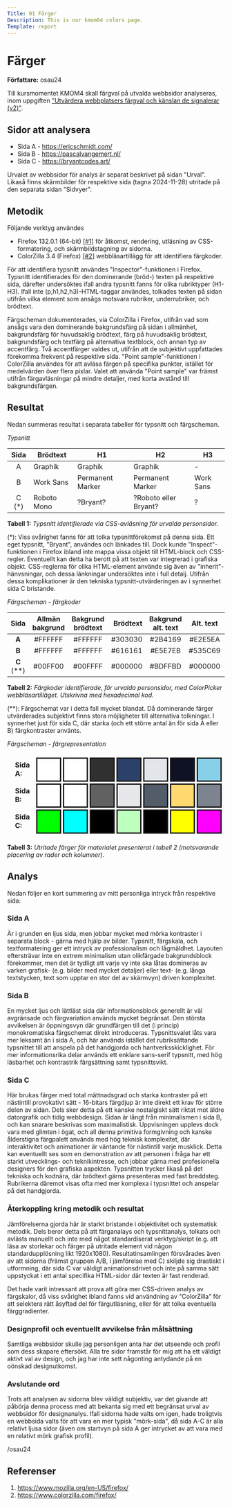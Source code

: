 ```yaml
---
Title: 01 Färger
Description: This is our kmom04 colors page.
Template: report
---
```


# Färger

**Författare:** osau24

Till kursmomentet KMOM4 skall färgval på utvalda webbsidor analyseras, inom uppgiften ["Utvärdera webbplatsers färgval och känslan de signalerar (v2)"](https://dbwebb.se/uppgift/utvardera-webbplatsers-fargval-och-kanslan-de-signalerar-v2). 

## Sidor att analysera

- Sida A - https://ericschmidt.com/
- Sida B - https://pascalvangemert.nl/
- Sida C - https://bryantcodes.art/

Urvalet av webbsidor för analys är separat beskrivet på sidan "Urval". Likaså finns skärmbilder för respektive sida (tagna 2024-11-28) utritade på den separata sidan "Sidvyer". 

## Metodik

Följande verktyg användes

- Firefox 132.0.1 (64-bit) [[#1]][1] för åtkomst, rendering, utläsning av CSS-formatering, och skärmbildstagning av sidorna.
- ColorZilla 3.4 (Firefox) [[#2]][2] webbläsartillägg för att identifiera färgkoder.

För att identifiera typsnitt användes "Inspector"-funktionen i Firefox. Typsnitt identifierades för den dominerande (bröd-) texten på respektive sida, därefter undersöktes ifall andra typsnitt fanns för olika rubriktyper (H1-H3). Ifall inte (p,h1,h2,h3)-HTML-taggar användes, tolkades texten på sidan utifrån vilka element som ansågs motsvara rubriker, underrubriker, och brödtext.

Färgscheman dokumenterades, via ColorZilla i Firefox, utifrån vad som ansågs vara den dominerande bakgrundsfärg på sidan i allmänhet, bakgrundsfärg för huvudsaklig brödtext, färg på huvudsaklig brödtext, bakgrundsfärg och textfärg på alternativa textblock, och annan typ av accentfärg. Två accentfärger valdes ut, utifrån att de subjektivt uppfattades förekomma frekvent på respektive sida. "Point sample"-funktionen i ColorZilla användes för att avläsa färgen på specifika punkter, istället för medelvärden över flera pixlar. Valet att använda "Point sample" var främst utifrån färgavläsningar på mindre detaljer, med korta avstånd till bakgrundsfärgen.

## Resultat

Nedan summeras resultat i separata tabeller för typsnitt och färgscheman.

*Typsnitt*

| Sida  | Brödtext    | H1               | H2                    | H3        |
| :---: | ----------- | ---------------- | --------------------- | --------- | 
| A     | Graphik     | Graphik          | Graphik               | -         |
| B     | Work Sans   | Permanent Marker | Permanent Marker      | Work Sans |
| C (*) | Roboto Mono | ?Bryant?         | ?Roboto eller Bryant? | ?         |

**Tabell 1:** *Typsnitt identifierade via CSS-avläsning för urvalda personsidor.*

(*): Viss svårighet fanns för att tolka typsnittförekomst på denna sida. Ett eget typsnitt, "Bryant", användes och länkades till. Dock kunde "Inspect"-funktionen i Firefox ibland inte mappa vissa objekt till HTML-block och CSS-regler. Eventuellt kan detta ha berott på att texten var integrerad i grafiska objekt. CSS-reglerna för olika HTML-element använde sig även av "inherit"-hänvsningar, och dessa länkningar undersöktes inte i full detalj. Utifrån dessa komplikationer är den tekniska typsnitt-utvärderingen av i synnerhet sida C bristande.

*Färgscheman - färgkoder*

| Sida       | Allmän bakgrund | Bakgrund brödtext | Brödtext | Bakgrund alt. text | Alt. text | Accent 1 | Accent 2 |
| :--------: | :-------------: | :---------------: |--------: | :----------------: | :-------: | :------: | :------: | 
| **A**      | #FFFFFF         | #FFFFFF           | #303030  | #2B4169            | #E2E5EA   | #0F1224  | #88D0E8  |
| **B**      | #FFFFFF         | #FFFFFF           | #616161  | #E5E7EB            | #535C69   | #FED96F  | #7D838F  |
| **C** (**) | #00FF00         | #00FFFF           | #000000  | #BDFFBD            | #000000   | #FFFF00  | #FF00FF  |

**Tabell 2:** *Färgkoder identifierade, för urvalda personsidor, med ColorPicker webbläsartilläget. Utskrivna med hexadecimal kod.*

(**): Färgschemat var i detta fall mycket blandat. Då dominerande färger utvärderades subjektivt finns stora möjligheter till alternativa tolkningar. I synnerhet just för sida C, där starka (och ett större antal än för sida A eller B) färgkontraster använts.

*Färgscheman - färgrepresentation*

<table style="border-spacing: 10px; border-collapse: separate">
<tr>
<td> <b>Sida A:</b> 
<td style="height: 50px; width: 50px; background-color: #FFFFFF; outline-style: solid">
<td style="height: 50px; width: 50px; background-color: #FFFFFF; outline-style: solid">
<td style="height: 50px; width: 50px; background-color: #303030; outline-style: solid">
<td style="height: 50px; width: 50px; background-color: #2B4169; outline-style: solid">
<td style="height: 50px; width: 50px; background-color: #E2E5EA; outline-style: solid">
<td style="height: 50px; width: 50px; background-color: #0F1224; outline-style: solid">
<td style="height: 50px; width: 50px; background-color: #88D0E8; outline-style: solid">
</tr>
<tr>
<td> <b>Sida B:</b> 
<td style="height: 50px; width: 50px; background-color: #FFFFFF; outline-style: solid">
<td style="height: 50px; width: 50px; background-color: #FFFFFF; outline-style: solid">
<td style="height: 50px; width: 50px; background-color: #616161; outline-style: solid">
<td style="height: 50px; width: 50px; background-color: #E5E7EB; outline-style: solid">
<td style="height: 50px; width: 50px; background-color: #535C69; outline-style: solid">
<td style="height: 50px; width: 50px; background-color: #FED96F; outline-style: solid">
<td style="height: 50px; width: 50px; background-color: #7D838F; outline-style: solid">
</tr>
<tr>
<td> <b>Sida C:</b> 
<td style="height: 50px; width: 50px; background-color: #00FF00; outline-style: solid">
<td style="height: 50px; width: 50px; background-color: #00FFFF; outline-style: solid">
<td style="height: 50px; width: 50px; background-color: #000000; outline-style: solid">
<td style="height: 50px; width: 50px; background-color: #BDFFBD; outline-style: solid">
<td style="height: 50px; width: 50px; background-color: #000000; outline-style: solid">
<td style="height: 50px; width: 50px; background-color: #FFFF00; outline-style: solid">
<td style="height: 50px; width: 50px; background-color: #FF00FF; outline-style: solid">
</tr>
</table>

**Tabell 3:** *Utritade färger för materialet presenterat i tabell 2 (motsvarande placering av rader och kolumner).*

## Analys

Nedan följer en kort summering av mitt personliga intryck från respektive sida:

### Sida A

Är i grunden en ljus sida, men jobbar mycket med mörka kontraster i separata block - gärna med hjälp av bilder. Typsnitt, färgskala, och textformatering ger ett intryck av professionalism och lågmäldhet. Layouten eftersträvar inte en extrem minimalism utan olikfärgade bakgrundsblock förekommer, men det är tydligt att varje vy inte ska låtas domineras av varken grafisk- (e.g. bilder med mycket detaljer) eller text- (e.g. långa textstycken, text som upptar en stor del av skärmvyn) driven komplexitet.

### Sida B

En mycket ljus och lättläst sida där informationsblock generellt är väl avgränsade och färgvariation används mycket begränsat. Den största avvikelsen är öppningsvyn där grundfärgen till det (i princip) monokromatiska färgschemat direkt introduceras. Typsnittsvalet låts vara mer leksamt än i sida A, och här används istället det rubriksättande typsnittet till att anspela på det handgjorda och hantverksskicklighet. För mer informationsrika delar används ett enklare sans-serif typsnitt, med hög läsbarhet och kontrastrik färgsättning samt typsnittsvikt.

### Sida C

Här brukas färger med total mättnadsgrad och starka kontraster på ett nästintill provokativt sätt - 16-bitars färgdjup är inte direkt ett krav för större delen av sidan. Dels sker detta på ett kanske nostalgiskt sätt riktat mot äldre datorgrafik och tidig webbdesign. Sidan är långt från minimalismen i sida B, och kan snarare beskrivas som maximalistisk. Uppvisningen upplevs dock vara med glimten i ögat, och all denna primitiva formgivning och kanske ålderstigna färgpalett används med hög teknisk komplexitet, där interaktivitet och animationer är väntande för nästintill varje musklick. Detta kan eventuellt ses som en demonstration av att personen i fråga har ett starkt utvecklings- och teknikintresse, och jobbar gärna med profesionella designers för den grafiska aspekten. Typsnitten trycker likaså på det tekniska och kodnära, där brödtext gärna presenteras med fast breddsteg. Rubrikerna däremot visas ofta med mer komplexa i typsnittet och anspelar på det handgjorda.

### Återkoppling kring metodik och resultat

Jämförelserna gjorda här är starkt bristande i objektivitet och systematisk metodik. Dels beror detta på att färganalays och typsnittanalys, tolkats och avlästs manuellt och inte med något standardiserat verktyg/skript (e.g. att läsa av storlekar och färger på utritade element vid någon standardupplösning likt 1920x1080). Resultatinsamlingen försvårades även av att sidorna (främst gruppen A/B, i jämförelse med C) skiljde sig drastiskt i utformning, där sida C var väldigt animationsdrivet och inte på samma sätt uppstyckat i ett antal specifika HTML-sidor där texten är fast renderad.

Det hade varit intressant att prova att göra mer CSS-driven analys av färgskalor, då viss svårighet ibland fanns vid användning av "ColorZilla" för att selektera rätt åsyftad del för färgutläsning, eller för att tolka eventuella färggradienter. 

### Designprofil och eventuellt avvikelse från målsättning

Samtliga webbsidor skulle jag personligen anta har det utseende och profil som dess skapare eftersökt. Alla tre sidor framstår för mig att ha ett väldigt aktivt val av design, och jag har inte sett någonting antydande på en oönskad designutkomst.

### Avslutande ord

Trots att analysen av sidorna blev väldigt subjektiv, var det givande att påbörja denna process med att bekanta sig med ett begränsat urval av webbsidor för designanalys. Ifall sidorna hade valts om igen, hade troligtvis en webbsida valts för att vara en mer typisk "mörk-sida", då sida A-C är alla relativt ljusa sidor (även om startvyn på sida A ger intrycket av att vara med en relativt mörk grafisk profil). 

/osau24

## Referenser

1) https://www.mozilla.org/en-US/firefox/
2) https://www.colorzilla.com/firefox/


[1]: https://www.mozilla.org/en-US/firefox/
[2]: https://www.colorzilla.com/firefox/


